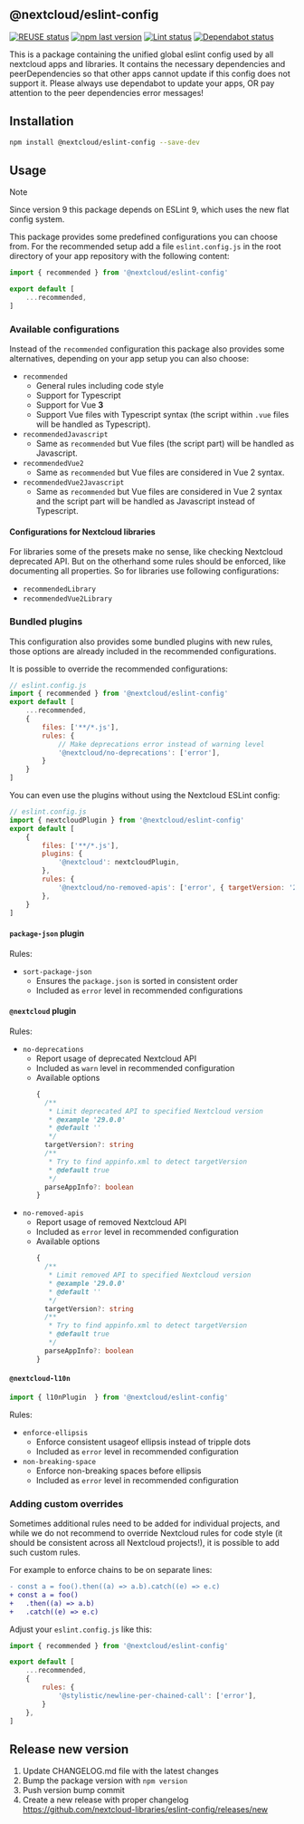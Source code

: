 <!--
  - SPDX-FileCopyrightText: 2019 Nextcloud GmbH and Nextcloud contributors
  - SPDX-License-Identifier: AGPL-3.0-or-later
-->	
## @nextcloud/eslint-config

[![REUSE status](https://api.reuse.software/badge/github.com/nextcloud-libraries/eslint-config)](https://api.reuse.software/info/github.com/nextcloud-libraries/eslint-config)
[![npm last version](https://img.shields.io/npm/v/@nextcloud/eslint-config.svg)](https://www.npmjs.com/package/@nextcloud/eslint-config)
[![Lint status](https://img.shields.io/github/actions/workflow/status/nextcloud-libraries/eslint-config/lint-eslint.yml?label=lint)](https://github.com/nextcloud-libraries/eslint-config/actions/workflows/lint.yml)
[![Dependabot status](https://img.shields.io/badge/Dependabot-enabled-brightgreen.svg?longCache=true&logo=dependabot)](https://dependabot.com)


This is a package containing the unified global eslint config used by all nextcloud apps and libraries.
It contains the necessary dependencies and peerDependencies so that other apps cannot update if this config does not support it.
Please always use dependabot to update your apps, OR pay attention to the peer dependencies error messages!

## Installation

```bash
npm install @nextcloud/eslint-config --save-dev
```

## Usage

> [!NOTE]
> Since version 9 this package depends on ESLint 9, which uses the new flat config system.

This package provides some predefined configurations you can choose from.
For the recommended setup add a file `eslint.config.js` in the root directory of your app repository with the following content:

```js
import { recommended } from '@nextcloud/eslint-config'

export default [
	...recommended,
]
```

### Available configurations

Instead of the `recommended` configuration this package also provides some alternatives, depending on your app setup you can also choose:

* `recommended`
  * General rules including code style
  * Support for Typescript
  * Support for Vue **3**
  * Support Vue files with Typescript syntax (the script within `.vue` files will be handled as Typescript).
* `recommendedJavascript`
  * Same as `recommended` but Vue files (the script part) will be handled as Javascript.
* `recommendedVue2`
  * Same as `recommended` but Vue files are considered in Vue 2 syntax.
* `recommendedVue2Javascript`
  * Same as `recommended` but Vue files are considered in Vue 2 syntax and the script part will be handled as Javascript instead of Typescript.

#### Configurations for Nextcloud libraries

For libraries some of the presets make no sense, like checking Nextcloud deprecated API.
But on the otherhand some rules should be enforced, like documenting all properties.
So for libraries use following configurations:

* `recommendedLibrary`
* `recommendedVue2Library`

### Bundled plugins

This configuration also provides some bundled plugins with new rules, those options are already included in the recommended configurations.

It is possible to override the recommended configurations:
```js
// eslint.config.js
import { recommended } from '@nextcloud/eslint-config'
export default [
	...recommended,
	{
		files: ['**/*.js'],
		rules: {
			// Make deprecations error instead of warning level
			'@nextcloud/no-deprecations': ['error'],
		}
	}
]
```

You can even use the plugins without using the Nextcloud ESLint config:
```js
// eslint.config.js
import { nextcloudPlugin } from '@nextcloud/eslint-config'
export default [
	{
		files: ['**/*.js'],
		plugins: {
			'@nextcloud': nextcloudPlugin,
		},
		rules: {
			'@nextcloud/no-removed-apis': ['error', { targetVersion: '29.0.0' }],
		},
	}
]
```

#### `package-json` plugin
Rules:
- `sort-package-json`
  - Ensures the `package.json` is sorted in consistent order
  - Included as `error` level in recommended configurations

#### `@nextcloud` plugin
Rules:
- `no-deprecations`
  - Report usage of deprecated Nextcloud API
  - Included as `warn` level in recommended configuration
  - Available options
    ```ts
    {
      /**
       * Limit deprecated API to specified Nextcloud version
       * @example '29.0.0'
       * @default ''
       */
      targetVersion?: string
      /**
       * Try to find appinfo.xml to detect targetVersion
       * @default true
       */
      parseAppInfo?: boolean
    }
    ```
- `no-removed-apis`
  - Report usage of removed Nextcloud API
  - Included as `error` level in recommended configuration
  - Available options
    ```ts
    {
      /**
       * Limit removed API to specified Nextcloud version
       * @example '29.0.0'
       * @default ''
       */
      targetVersion?: string
      /**
       * Try to find appinfo.xml to detect targetVersion
       * @default true
       */
      parseAppInfo?: boolean
    }
    ```

#### `@nextcloud-l10n`
```ts
import { l10nPlugin  } from '@nextcloud/eslint-config'
```

Rules:
- `enforce-ellipsis`
  - Enforce consistent usageof ellipsis instead of tripple dots
  - Included as `error` level in recommended configuration
- `non-breaking-space`
  - Enforce non-breaking spaces before ellipsis
  - Included as `error` level in recommended configuration

### Adding custom overrides

Sometimes additional rules need to be added for individual projects,
and while we do not recommend to override Nextcloud rules for code style (it should be consistent across all Nextcloud projects!),
it is possible to add such custom rules.

For example to enforce chains to be on separate lines:

```diff
- const a = foo().then((a) => a.b).catch((e) => e.c)
+ const a = foo()
+ 	.then((a) => a.b)
+ 	.catch((e) => e.c)
```

Adjust your `eslint.config.js` like this:

```js
import { recommended } from '@nextcloud/eslint-config'

export default [
	...recommended,
	{
		rules: {
			'@stylistic/newline-per-chained-call': ['error'],
		}
	},
]
```

## Release new version

 1. Update CHANGELOG.md file with the latest changes
 2. Bump the package version with `npm version`
 3. Push version bump commit
 4. Create a new release with proper changelog https://github.com/nextcloud-libraries/eslint-config/releases/new
